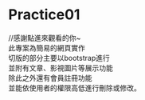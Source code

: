 # Practice01
//感謝點進來觀看的你~</br>
此專案為簡易的網頁實作</br>
切版的部分主要以bootstrap進行</br>
並附有文章、影視圖片等展示功能</br>
除此之外還有會員註冊功能</br>
並能依使用者的權限高低進行刪除或修改。</br>
